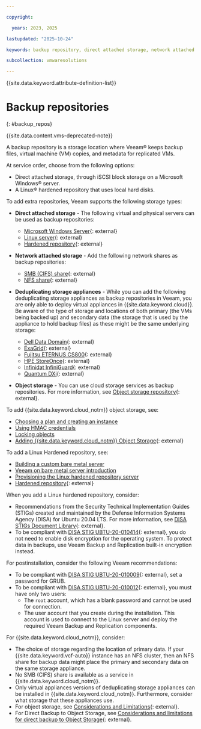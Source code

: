 ```yaml
---

copyright:

  years: 2023, 2025

lastupdated: "2025-10-24"

keywords: backup repository, direct attached storage, network attached storage

subcollection: vmwaresolutions

---
```


{{site.data.keyword.attribute-definition-list}}

# Backup repositories
{: #backup_repos}

{{site.data.content.vms-deprecated-note}}

A backup repository is a storage location where Veeam® keeps backup files, virtual machine (VM) copies, and metadata for replicated VMs.

At service order, choose from the following options:
* Direct attached storage, through iSCSI block storage on a Microsoft Windows® server.
* A Linux® hardened repository that uses local hard disks.

To add extra repositories, Veeam supports the following storage types:

* **Direct attached storage** - The following virtual and physical servers can be used as backup repositories:
   * [Microsoft Windows Server](https://helpcenter.veeam.com/docs/backup/vsphere/ms_server.html?ver=120){: external}
   * [Linux server](https://helpcenter.veeam.com/docs/backup/vsphere/linux_server.html?ver=120){: external}
   * [Hardened repository](https://helpcenter.veeam.com/docs/backup/vsphere/hardened_repository.html?ver=120){: external}

* **Network attached storage** - Add the following network shares as backup repositories:
   * [SMB (CIFS) share](https://helpcenter.veeam.com/docs/backup/vsphere/smb_share.html?ver=120){: external}
   * [NFS share](https://helpcenter.veeam.com/docs/backup/vsphere/nfs_share.html?ver=120){: external}

* **Deduplicating storage appliances** - While you can add the following deduplicating storage appliances as backup repositories in Veeam, you are only able to deploy virtual appliances in {{site.data.keyword.cloud}}. Be aware of the type of storage and locations of both primary (the VMs being backed up) and secondary data (the storage that is used by the appliance to hold backup files) as these might be the same underlying storage:
   * [Dell Data Domain](https://helpcenter.veeam.com/docs/backup/vsphere/dell_dd.html?ver=120){: external}
   * [ExaGrid](https://helpcenter.veeam.com/docs/backup/vsphere/deduplicating_appliance_exgrid.html?ver=120){: external}
   * [Fujitsu ETERNUS CS800](https://helpcenter.veeam.com/docs/backup/vsphere/fujitsu.html?ver=120){: external}
   * [HPE StoreOnce](https://helpcenter.veeam.com/docs/backup/vsphere/deduplicating_appliance_storeonce.html?ver=120){: external}
   * [Infinidat InfiniGuard](https://helpcenter.veeam.com/docs/backup/vsphere/infinidat_infiniguard.html?ver=120){: external}
   * [Quantum DXi](https://helpcenter.veeam.com/docs/backup/vsphere/deduplicating_appliance_quantum.html?ver=120){: external}

* **Object storage** - You can use cloud storage services as backup repositories. For more information, see [Object storage repository](https://helpcenter.veeam.com/docs/backup/vsphere/object_storage_repository.html?ver=120){: external}.

To add {{site.data.keyword.cloud_notm}} object storage, see:
* [Choosing a plan and creating an instance](/docs/cloud-object-storage?topic=cloud-object-storage-provision)
* [Using HMAC credentials](/docs/cloud-object-storage?topic=cloud-object-storage-uhc-hmac-credentials-main)
* [Locking objects](/docs/cloud-object-storage?topic=cloud-object-storage-ol-overview)
* [Adding {{site.data.keyword.cloud_notm}} Object Storage](https://helpcenter.veeam.com/docs/backup/vsphere/adding_ibm_object_storage.html?ver=120){: external}

To add a Linux Hardened repository, see:
* [Building a custom bare metal server](/docs/bare-metal?topic=bare-metal-ordering-baremetal-server)
* [Veeam on bare metal server introduction](/docs/vmwaresolutions?topic=vmwaresolutions-veeam-bms-archi-intro)
* [Provisioning the Linux hardened repository server](/docs/vmwaresolutions?topic=vmwaresolutions-veeam-cr-sag-lhbr)
* [Hardened repository](https://helpcenter.veeam.com/docs/backup/vsphere/hardened_repository.html?ver=120){: external}

When you add a Linux hardened repository, consider:
* Recommendations from the Security Technical Implementation Guides (STIGs) created and maintained by the Defense Information Systems Agency (DISA) for Ubuntu 20.04 LTS. For more information, see [DISA STIGs Document Library](https://public.cyber.mil/stigs/downloads/){: external}.
* To be compliant with [DISA STIG UBTU-20-010414](https://stigviewer.com/stigs/canonical_ubuntu_20.04_lts/2024-08-22/finding/V-238335){: external}, you do not need to enable disk encryption for the operating system. To protect data in backups, use Veeam Backup and Replication built-in encryption instead.

For postinstallation, consider the following Veeam recommendations:
   * To be compliant with [DISA STIG UBTU-20-010009](https://stigviewer.com/stigs/canonical_ubuntu_20.04_lts/2024-08-22/finding/V-238204){: external}, set a password for GRUB.
   * To be compliant with [DISA STIG UBTU-20-010012](https://stigviewer.com/stigs/canonical_ubuntu_20.04_lts/2024-08-22/finding/V-238206){: external}, you must have only two users:
      * The `root` account, which has a blank password and cannot be used for connection.
      * The user account that you create during the installation. This account is used to connect to the Linux server and deploy the required Veeam Backup and Replication components.

For {{site.data.keyword.cloud_notm}}, consider:
* The choice of storage regarding the location of primary data. If your {{site.data.keyword.vcf-auto}} instance has an NFS cluster, then an NFS share for backup data might place the primary and secondary data on the same storage appliance.
* No SMB (CIFS) share is available as a service in {{site.data.keyword.cloud_notm}}.
* Only virtual appliances versions of deduplicating storage appliances can be installed in {{site.data.keyword.cloud_notm}}. Furthermore, consider what storage that these appliances use.
* For object storage, see [Considerations and Limitations](https://helpcenter.veeam.com/docs/backup/vsphere/object_storage_repository_cal.html?ver=120){: external}.
* For Direct Backup to Object Storage, see [Considerations and limitations for direct backup to Object Storage](https://helpcenter.veeam.com/docs/backup/vsphere/object_storage_repository_cal.html?ver=120#considerations-and-limitations-for-direct-backup-to-object-storage){: external}.
